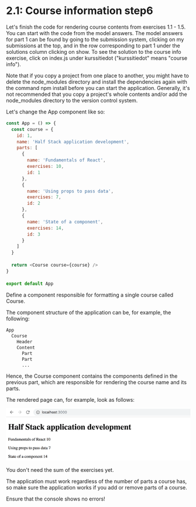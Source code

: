 # 2.1: Course information step6
Let's finish the code for rendering course contents from exercises 1.1 - 1.5.
You can start with the code from the model answers.
The model answers for part 1 can be found by going to the submission system,
clicking on my submissions at the top, and in the row corresponding to part 1
under the solutions column clicking on show.
To see the solution to the course info exercise,
click on index.js under kurssitiedot ("kurssitiedot" means "course info").

Note that if you copy a project from one place to another,
you might have to delete the node_modules directory and install
the dependencies again with the command npm install before you can
start the application.
Generally, it's not recommended that you copy a project's whole
contents and/or add the node_modules directory to the version control system.

Let's change the App component like so:

```js
const App = () => {
  const course = {
    id: 1,
    name: 'Half Stack application development',
    parts: [
      {
        name: 'Fundamentals of React',
        exercises: 10,
        id: 1
      },
      {
        name: 'Using props to pass data',
        exercises: 7,
        id: 2
      },
      {
        name: 'State of a component',
        exercises: 14,
        id: 3
      }
    ]
  }

  return <Course course={course} />
}

export default App
```

Define a component responsible for formatting a single course called Course.

The component structure of the application can be, for example, the following:

```text
App
  Course
    Header
    Content
      Part
      Part
      ...
```

Hence, the Course component contains the components defined in the previous part,
which are responsible for rendering the course name and its parts.

The rendered page can, for example, look as follows:

![App view](./images/app-view.png)

You don't need the sum of the exercises yet.

The application must work regardless of the number of parts a course has,
so make sure the application works if you add or remove parts of a course.

Ensure that the console shows no errors!
